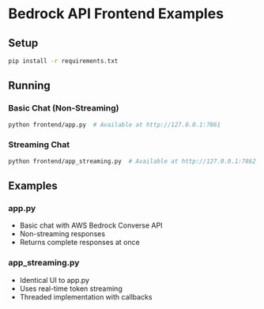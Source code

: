 # Bedrock API Frontend Examples

## Setup

```bash
pip install -r requirements.txt
```

## Running

### Basic Chat (Non-Streaming)
```bash
python frontend/app.py  # Available at http://127.0.0.1:7861
```

### Streaming Chat
```bash
python frontend/app_streaming.py  # Available at http://127.0.0.1:7862
```

## Examples

### app.py
- Basic chat with AWS Bedrock Converse API
- Non-streaming responses
- Returns complete responses at once

### app_streaming.py
- Identical UI to app.py
- Uses real-time token streaming
- Threaded implementation with callbacks